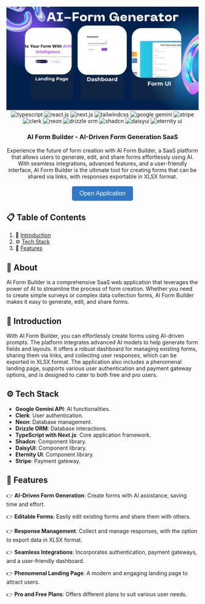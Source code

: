 <div align="center">
  <br />
  <a href="https://ai-form-generation.vercel.app/" target="_blank">
    <img src="project-banner.png" alt="Project Banner">
  </a>
  <br />

  <div>
    <img src="https://img.shields.io/badge/-TypeScript-black?style=for-the-badge&logoColor=white&logo=typescript&color=3178C6" alt="typescript" />
    <img src="https://img.shields.io/badge/-React_JS-black?style=for-the-badge&logoColor=white&logo=react&color=61DAFB" alt="react.js" />
    <img src="https://img.shields.io/badge/-Next.js-black?style=for-the-badge&logoColor=white&logo=next.js&color=000000" alt="next.js" />
    <img src="https://img.shields.io/badge/-Tailwind_CSS-black?style=for-the-badge&logoColor=white&logo=tailwindcss&color=06B6D4" alt="tailwindcss" />
    <img src="https://img.shields.io/badge/-Google_Gemini-black?style=for-the-badge&logoColor=white&logo=google&color=EA4335" alt="google gemini" />
    <img src="https://img.shields.io/badge/-Stripe-black?style=for-the-badge&logoColor=white&logo=stripe&color=635bff" alt="stripe" />
    <img src="https://img.shields.io/badge/-Clerk-black?style=for-the-badge&logoColor=white&logo=clerk&color=3b5998" alt="clerk" />
    <img src="https://img.shields.io/badge/-Neon-black?style=for-the-badge&logoColor=white&logo=postgresql&color=2E8B57" alt="neon" />
    <img src="https://img.shields.io/badge/-Drizzle_ORM-black?style=for-the-badge&logoColor=white&color=4A4A55" alt="drizzle orm" />
    <img src="https://img.shields.io/badge/-Shadcn-black?style=for-the-badge&logoColor=white&color=48A9A6" alt="shadcn" />
    <img src="https://img.shields.io/badge/-DaisyUI-black?style=for-the-badge&logoColor=white&logo=daisyui&color=5A67D8" alt="daisyui" />
    <img src="https://img.shields.io/badge/-Eternity_UI-black?style=for-the-badge&logoColor=white&color=4B0082" alt="eternity ui" />
  </div>

  <h3 align="center">AI Form Builder - AI-Driven Form Generation SaaS</h3>

  <div align="center">
    Experience the future of form creation with AI Form Builder, a SaaS platform that allows users to generate, edit, and share forms effortlessly using AI. With seamless integrations, advanced features, and a user-friendly interface, AI Form Builder is the ultimate tool for creating forms that can be shared via links, with responses exportable in XLSX format.
  </div>

  <br />

  <div align="center">
    <a href="https://ai-form-builder-007.vercel.app/" target="_blank">
      <button style="background-color: #3178C6; color: white; padding: 10px 20px; border: none; border-radius: 5px; font-size: 16px; cursor: pointer;">Open Application</button>
    </a>
  </div>
</div>

## 📋 <a name="table">Table of Contents</a>

1. 🤖 [Introduction](#introduction)
2. ⚙️ [Tech Stack](#tech-stack)
3. 🔋 [Features](#features)

## 🚨 About

AI Form Builder is a comprehensive SaaS web application that leverages the power of AI to streamline the process of form creation. Whether you need to create simple surveys or complex data collection forms, AI Form Builder makes it easy to generate, edit, and share forms.

## <a name="introduction">🤖 Introduction</a>

With AI Form Builder, you can effortlessly create forms using AI-driven prompts. The platform integrates advanced AI models to help generate form fields and layouts. It offers a robust dashboard for managing existing forms, sharing them via links, and collecting user responses, which can be exported in XLSX format. The application also includes a phenomenal landing page, supports various user authentication and payment gateway options, and is designed to cater to both free and pro users.

## <a name="tech-stack">⚙️ Tech Stack</a>

- **Google Gemini API**: AI functionalities.
- **Clerk**: User authentication.
- **Neon**: Database management.
- **Drizzle ORM**: Database interactions.
- **TypeScript with Next.js**: Core application framework.
- **Shadcn**: Component library.
- **DaisyUI**: Component library.
- **Eternity UI**: Component library.
- **Stripe**: Payment gateway.

## <a name="features">🔋 Features</a>

👉 **AI-Driven Form Generation**: Create forms with AI assistance, saving time and effort.

👉 **Editable Forms**: Easily edit existing forms and share them with others.

👉 **Response Management**: Collect and manage responses, with the option to export data in XLSX format.

👉 **Seamless Integrations**: Incorporates authentication, payment gateways, and a user-friendly dashboard.

👉 **Phenomenal Landing Page**: A modern and engaging landing page to attract users.

👉 **Pro and Free Plans**: Offers different plans to suit various user needs.
